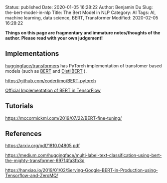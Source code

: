 Status: published
Date: 2020-01-05 16:28:22
Author: Benjamin Du
Slug: the-bert-model-in-nlp
Title: The Bert Model in NLP
Category: AI
Tags: AI, machine learning, data science, BERT, Transformer
Modified: 2020-02-05 16:28:22

**Things on this page are fragmentary and immature notes/thoughts of the author. Please read with your own judgement!**

## Implementations

[huggingface/transformers](https://github.com/huggingface/transformers)
has PyTorch implementation of transfomer based models 
(such as 
[BERT](https://github.com/huggingface/transformers/blob/master/src/transformers/modeling_bert.py)
and
[DistilBERT](https://github.com/huggingface/transformers/blob/master/src/transformers/modeling_distilbert.py)
).

https://github.com/codertimo/BERT-pytorch

[Official Implementation of BERT in TensorFlow](https://github.com/tensorflow/models/tree/master/official/nlp/bert)

## Tutorials

https://mccormickml.com/2019/07/22/BERT-fine-tuning/

## References

https://arxiv.org/pdf/1810.04805.pdf

https://medium.com/huggingface/multi-label-text-classification-using-bert-the-mighty-transformer-69714fa3fb3d

https://hanxiao.io/2019/01/02/Serving-Google-BERT-in-Production-using-Tensorflow-and-ZeroMQ/
